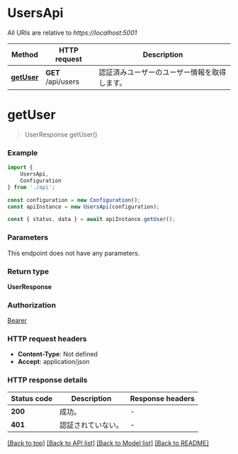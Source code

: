 # UsersApi

All URIs are relative to *https://localhost:5001*

|Method | HTTP request | Description|
|------------- | ------------- | -------------|
|[**getUser**](#getuser) | **GET** /api/users | 認証済みユーザーのユーザー情報を取得します。|

# **getUser**
> UserResponse getUser()


### Example

```typescript
import {
    UsersApi,
    Configuration
} from './api';

const configuration = new Configuration();
const apiInstance = new UsersApi(configuration);

const { status, data } = await apiInstance.getUser();
```

### Parameters
This endpoint does not have any parameters.


### Return type

**UserResponse**

### Authorization

[Bearer](../README.md#Bearer)

### HTTP request headers

 - **Content-Type**: Not defined
 - **Accept**: application/json


### HTTP response details
| Status code | Description | Response headers |
|-------------|-------------|------------------|
|**200** | 成功。 |  -  |
|**401** | 認証されていない。 |  -  |

[[Back to top]](#) [[Back to API list]](../README.md#documentation-for-api-endpoints) [[Back to Model list]](../README.md#documentation-for-models) [[Back to README]](../README.md)

